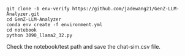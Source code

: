 ```
git clone -b env-verify https://github.com/jadewang21/GenZ-LLM-Analyzer.git
cd GenZ-LLM-Analyzer
conda env create -f environment.yml
cd notebook
python 3090_llama2_32.py
```
Check the notebook/test path and save the chat-sim.csv file.